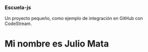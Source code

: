 ### Escuela-js

Un proyecto pequeño, como ejemplo de integración en GitHub con
CodeStream.

# Mi nombre es Julio Mata

